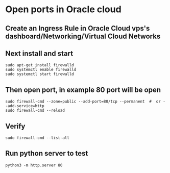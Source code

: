 # Open ports in Oracle cloud

## Create an Ingress Rule in Oracle Cloud vps's dashboard/Networking/Virtual Cloud Networks

## Next install and start
    sudo apt-get install firewalld
    sudo systemctl enable firewalld
    sudo systemctl start firewalld

## Then open port, in example 80 port will be open
    sudo firewall-cmd --zone=public --add-port=80/tcp --permanent  #  or --add-service=http 
    sudo firewall-cmd --reload

## Verify
    sudo firewall-cmd --list-all

## Run python server to test
    python3 -m http.server 80
    